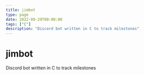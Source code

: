 ```yaml
---
title: jimbot
type: page
date: 2022-09-29T00:00:00
tags: ["C"]
description: "Discord bot written in C to track milestones"
---
```


# jimbot

Discord bot written in C to track milestones
